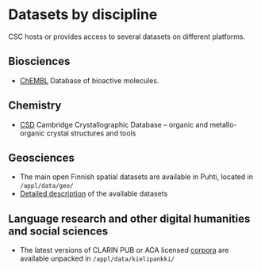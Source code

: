 # Datasets by discipline

CSC hosts or provides access to several datasets on different platforms.

## Biosciences
* [ChEMBL](../apps/chembl.md) Database of bioactive molecules.
 
## Chemistry
* [CSD](../apps/csd.md) Cambridge Crystallographic Database – organic and metallo-organic crystal structures and tools

## Geosciences
* The main open Finnish spatial datasets are available in Puhti, located in `/appl/data/geo/` 
* [Detailed description](https://research.csc.fi/gis_data_in_csc_computing_env) of the available datasets

## Language research and other digital humanities and social sciences
* The latest versions of CLARIN PUB or ACA licensed [corpora](https://www.kielipankki.fi/corpora/) are available unpacked in `/appl/data/kielipankki/`
